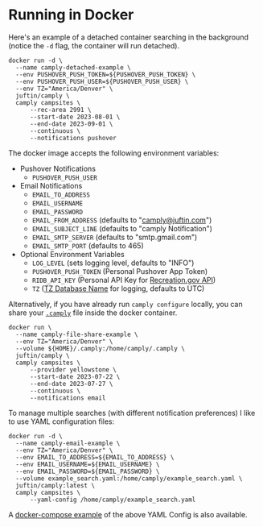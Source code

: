# Running in Docker

Here's an example of a detached container searching in the background (notice the `-d` flag, the
container will run detached).

```commandline
docker run -d \
  --name camply-detached-example \
  --env PUSHOVER_PUSH_TOKEN=${PUSHOVER_PUSH_TOKEN} \
  --env PUSHOVER_PUSH_USER=${PUSHOVER_PUSH_USER} \
  --env TZ="America/Denver" \
  juftin/camply \
  camply campsites \
      --rec-area 2991 \
      --start-date 2023-08-01 \
      --end-date 2023-09-01 \
      --continuous \
      --notifications pushover
```

The docker image accepts the following environment variables:

-   Pushover Notifications
    -   `PUSHOVER_PUSH_USER`
-   Email Notifications
    -   `EMAIL_TO_ADDRESS`
    -   `EMAIL_USERNAME`
    -   `EMAIL_PASSWORD`
    -   `EMAIL_FROM_ADDRESS` (defaults to "camply@juftin.com")
    -   `EMAIL_SUBJECT_LINE` (defaults to "camply Notification")
    -   `EMAIL_SMTP_SERVER` (defaults to "smtp.gmail.com")
    -   `EMAIL_SMTP_PORT` (defaults to 465)
-   Optional Environment Variables
    -   `LOG_LEVEL` (sets logging level, defaults to "INFO")
    -   `PUSHOVER_PUSH_TOKEN` (Personal Pushover App Token)
    -   `RIDB_API_KEY` (Personal API Key
        for [Recreation.gov API](https://ridb.recreation.gov/profile))
    -   `TZ` ([TZ Database Name](https://en.wikipedia.org/wiki/List_of_tz_database_time_zones) for
        logging, defaults to UTC)

Alternatively, if you have already run `camply configure` locally, you can share
your [`.camply`](examples/example.camply) file inside the docker container.

```commandline
docker run \
  --name camply-file-share-example \
  --env TZ="America/Denver" \
  --volume ${HOME}/.camply:/home/camply/.camply \
  juftin/camply \
  camply campsites \
      --provider yellowstone \
      --start-date 2023-07-22 \
      --end-date 2023-07-27 \
      --continuous \
      --notifications email
```

To manage multiple searches (with different notification preferences) I like to use YAML
configuration files:

```commandline
docker run -d \
  --name camply-email-example \
  --env TZ="America/Denver" \
  --env EMAIL_TO_ADDRESS=${EMAIL_TO_ADDRESS} \
  --env EMAIL_USERNAME=${EMAIL_USERNAME} \
  --env EMAIL_PASSWORD=${EMAIL_PASSWORD} \
  --volume example_search.yaml:/home/camply/example_search.yaml \
  juftin/camply:latest \
  camply campsites \
      --yaml-config /home/camply/example_search.yaml
```

A [docker-compose example](examples/docker-compose.yaml) of the above YAML Config is also
available.
